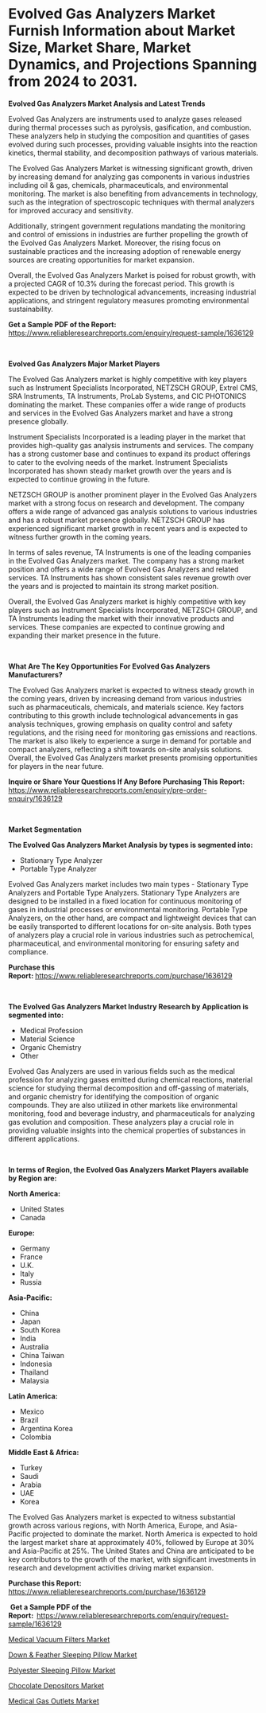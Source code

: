 <p><h1>Evolved Gas Analyzers Market Furnish Information about Market Size, Market Share, Market Dynamics, and Projections Spanning from 2024 to 2031.</h1></p><p><strong>Evolved Gas Analyzers Market Analysis and Latest Trends</strong></p>
<p><p>Evolved Gas Analyzers are instruments used to analyze gases released during thermal processes such as pyrolysis, gasification, and combustion. These analyzers help in studying the composition and quantities of gases evolved during such processes, providing valuable insights into the reaction kinetics, thermal stability, and decomposition pathways of various materials.</p><p>The Evolved Gas Analyzers Market is witnessing significant growth, driven by increasing demand for analyzing gas components in various industries including oil & gas, chemicals, pharmaceuticals, and environmental monitoring. The market is also benefiting from advancements in technology, such as the integration of spectroscopic techniques with thermal analyzers for improved accuracy and sensitivity.</p><p>Additionally, stringent government regulations mandating the monitoring and control of emissions in industries are further propelling the growth of the Evolved Gas Analyzers Market. Moreover, the rising focus on sustainable practices and the increasing adoption of renewable energy sources are creating opportunities for market expansion.</p><p>Overall, the Evolved Gas Analyzers Market is poised for robust growth, with a projected CAGR of 10.3% during the forecast period. This growth is expected to be driven by technological advancements, increasing industrial applications, and stringent regulatory measures promoting environmental sustainability.</p></p>
<p><strong>Get a Sample PDF of the Report:&nbsp;</strong> <a href="https://www.reliableresearchreports.com/enquiry/request-sample/1636129">https://www.reliableresearchreports.com/enquiry/request-sample/1636129</a></p>
<p>&nbsp;</p>
<p><strong>Evolved Gas Analyzers Major Market Players</strong></p>
<p><p>The Evolved Gas Analyzers market is highly competitive with key players such as Instrument Specialists Incorporated, NETZSCH GROUP, Extrel CMS, SRA Instruments, TA Instruments, ProLab Systems, and CIC PHOTONICS dominating the market. These companies offer a wide range of products and services in the Evolved Gas Analyzers market and have a strong presence globally.</p><p>Instrument Specialists Incorporated is a leading player in the market that provides high-quality gas analysis instruments and services. The company has a strong customer base and continues to expand its product offerings to cater to the evolving needs of the market. Instrument Specialists Incorporated has shown steady market growth over the years and is expected to continue growing in the future.</p><p>NETZSCH GROUP is another prominent player in the Evolved Gas Analyzers market with a strong focus on research and development. The company offers a wide range of advanced gas analysis solutions to various industries and has a robust market presence globally. NETZSCH GROUP has experienced significant market growth in recent years and is expected to witness further growth in the coming years.</p><p>In terms of sales revenue, TA Instruments is one of the leading companies in the Evolved Gas Analyzers market. The company has a strong market position and offers a wide range of Evolved Gas Analyzers and related services. TA Instruments has shown consistent sales revenue growth over the years and is projected to maintain its strong market position.</p><p>Overall, the Evolved Gas Analyzers market is highly competitive with key players such as Instrument Specialists Incorporated, NETZSCH GROUP, and TA Instruments leading the market with their innovative products and services. These companies are expected to continue growing and expanding their market presence in the future.</p></p>
<p>&nbsp;</p>
<p><strong>What Are The Key Opportunities For Evolved Gas Analyzers Manufacturers?</strong></p>
<p><p>The Evolved Gas Analyzers market is expected to witness steady growth in the coming years, driven by increasing demand from various industries such as pharmaceuticals, chemicals, and materials science. Key factors contributing to this growth include technological advancements in gas analysis techniques, growing emphasis on quality control and safety regulations, and the rising need for monitoring gas emissions and reactions. The market is also likely to experience a surge in demand for portable and compact analyzers, reflecting a shift towards on-site analysis solutions. Overall, the Evolved Gas Analyzers market presents promising opportunities for players in the near future.</p></p>
<p><strong>Inquire or Share Your Questions If Any Before Purchasing This Report:</strong> <a href="https://www.reliableresearchreports.com/enquiry/pre-order-enquiry/1636129">https://www.reliableresearchreports.com/enquiry/pre-order-enquiry/1636129</a></p>
<p>&nbsp;</p>
<p><strong>Market Segmentation</strong></p>
<p><strong>The Evolved Gas Analyzers Market Analysis by types is segmented into:</strong></p>
<p><ul><li>Stationary Type Analyzer</li><li>Portable Type Analyzer</li></ul></p>
<p><p>Evolved Gas Analyzers market includes two main types - Stationary Type Analyzers and Portable Type Analyzers. Stationary Type Analyzers are designed to be installed in a fixed location for continuous monitoring of gases in industrial processes or environmental monitoring. Portable Type Analyzers, on the other hand, are compact and lightweight devices that can be easily transported to different locations for on-site analysis. Both types of analyzers play a crucial role in various industries such as petrochemical, pharmaceutical, and environmental monitoring for ensuring safety and compliance.</p></p>
<p><strong>Purchase this Report:&nbsp;</strong><a href="https://www.reliableresearchreports.com/purchase/1636129">https://www.reliableresearchreports.com/purchase/1636129</a></p>
<p>&nbsp;</p>
<p><strong>The Evolved Gas Analyzers Market Industry Research by Application is segmented into:</strong></p>
<p><ul><li>Medical Profession</li><li>Material Science</li><li>Organic Chemistry</li><li>Other</li></ul></p>
<p><p>Evolved Gas Analyzers are used in various fields such as the medical profession for analyzing gases emitted during chemical reactions, material science for studying thermal decomposition and off-gassing of materials, and organic chemistry for identifying the composition of organic compounds. They are also utilized in other markets like environmental monitoring, food and beverage industry, and pharmaceuticals for analyzing gas evolution and composition. These analyzers play a crucial role in providing valuable insights into the chemical properties of substances in different applications.</p></p>
<p>&nbsp;</p>
<p><strong>In terms of Region, the Evolved Gas Analyzers Market Players available by Region are:</strong></p>
<p>
    <p> <strong> North America: </strong>
        <ul>
            <li>United States</li>
            <li>Canada</li>
        </ul>
        </p> 
    <p> <strong> Europe: </strong>
        <ul>
            <li>Germany</li>
            <li>France</li>
            <li>U.K.</li>
            <li>Italy</li>
            <li>Russia</li>
        </ul>
        </p> 
    <p> <strong> Asia-Pacific: </strong>
        <ul>
            <li>China</li>
            <li>Japan</li>
            <li>South Korea</li>
            <li>India</li>
            <li>Australia</li>
            <li>China Taiwan</li>
            <li>Indonesia</li>
            <li>Thailand</li>
            <li>Malaysia</li>
        </ul>
        </p> 
    <p> <strong> Latin America: </strong>
        <ul>
            <li>Mexico</li>
            <li>Brazil</li>
            <li>Argentina Korea</li>
            <li>Colombia</li>
        </ul>
        </p> 
    <p> <strong> Middle East & Africa: </strong>
        <ul>
            <li>Turkey</li>
            <li>Saudi</li>
            <li>Arabia</li>
            <li>UAE</li>
            <li>Korea</li>
        </ul>
    </p>
    </p>
<p><p>The Evolved Gas Analyzers market is expected to witness substantial growth across various regions, with North America, Europe, and Asia-Pacific projected to dominate the market. North America is expected to hold the largest market share at approximately 40%, followed by Europe at 30% and Asia-Pacific at 25%. The United States and China are anticipated to be key contributors to the growth of the market, with significant investments in research and development activities driving market expansion.</p></p>
<p><strong>Purchase this Report: </strong><a href="https://www.reliableresearchreports.com/purchase/1636129">https://www.reliableresearchreports.com/purchase/1636129</a></p>
<p>&nbsp;<strong>Get a Sample PDF of the Report:&nbsp;&nbsp;</strong><a href="https://www.reliableresearchreports.com/enquiry/request-sample/1636129">https://www.reliableresearchreports.com/enquiry/request-sample/1636129</a></p>
<p><strong></strong></p>
<p><p><a href="https://medium.com/@wyattconn1966/medical-vacuum-filters-market-analysis-and-sze-forecasted-for-period-from-2024-to-2031-bbdf5366285c">Medical Vacuum Filters Market</a></p><p><a href="https://github.com/kathiaseamanalvaradovlprc2h/Market-Research-Report-List-1/blob/main/down-feather-sleeping-pillow-market.md">Down & Feather Sleeping Pillow Market</a></p><p><a href="https://github.com/wusalecollins540tpqoz/Market-Research-Report-List-1/blob/main/polyester-sleeping-pillow-market.md">Polyester Sleeping Pillow Market</a></p><p><a href="https://issuu.com/reportprime-2/docs/chocolate-depositors-market-size-2030.pptx">Chocolate Depositors Market</a></p><p><a href="https://medium.com/@wyattconn1966/medical-gas-outlets-market-furnishes-information-on-market-share-market-trends-and-market-growth-3379bfaa31d5">Medical Gas Outlets Market</a></p></p>